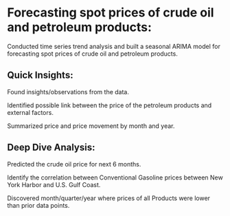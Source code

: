 # Forecasting spot prices of crude oil and petroleum products:

Conducted time series trend analysis and built a seasonal ARIMA model for forecasting spot prices of crude oil and petroleum products.

## Quick Insights:
Found insights/observations from the data.

Identified  possible link between the price of the petroleum products and external factors. 

Summarized price and price movement by month and year.

## Deep Dive Analysis:
Predicted the crude oil price for next 6 months.

Identify the correlation between Conventional Gasoline prices between New York Harbor and U.S. Gulf Coast.

Discovered month/quarter/year where prices of all Products were lower than prior data points.
